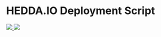 
# HEDDA.IO Deployment Script

<a href="https://portal.azure.com/#create/Microsoft.Template/uri/https%3A52F%2Fraw.githubusercontent.com%2Foh22is%2FHEDDA.IO%2Fmaster%2Fheddaio.json" target="_blank">
    <img src="http://azuredeploy.net/deploybutton.png"/> 
</a>
<a href="http://armviz.io/#/?load=https:%2A%2F%2Fraw.githubusercontent.com%2Foh22is%2HEDDA.IO%2Fmaster%2Fheddaio.json" target="_blank">
  <img src="http://armviz.io/visualizebutton.png"/>
</a>
